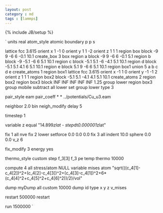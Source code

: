 ```yaml
---
layout: post
category : md
tags : [lammps]
---
```

{% include JB/setup %}

`
units           real
atom_style      atomic
boundary        p p s

lattice         fcc 3.615 orient x 1 -1 0 orient y 1 1 -2 orient z 1 1 1
region          box block -9 9 -6 6 -0.1 10.1
create_box      3 box
region          a block -9 9 -6 6 -0.1 5.1
region          b block -9 -5.1 -6 6 5.1 10.1
region          c block -5.1 5.1 -6 -4.1 5.1 10.1
region          d block -5.1 5.1 4.1 6 5.1 10.1
region          e block 5.1 9 -6 6 5.1 10.1
region          box1 union 5 a b c d e
create_atoms    1 region box1
lattice         fcc 3.615 orient x -1 1 0 orient y -1 -1 2 orient z 1 1 1
region          box2 block -5.1 5.1 -4.1 4.1 5.1 10.1
create_atoms    2 region box2
region          box3 block INF INF INF INF INF 1.25
group           lower region box3
group           mobile subtract all lower
set		group lower type 3

pair_style      eam
pair_coeff      * * ../potentials/Cu_u3.eam

neighbor	2.0 bin
neigh_modify	delay 5

timestep	1

variable        z equal "14.899*zlat - step*dt*0.000001*zlat"

fix		1 all nve
fix		2 lower setforce 0.0 0.0 0.0
fix             3 all indent 10.0 sphere 0.0 0.0 v_z 6

fix_modify      3 energy yes

thermo_style    custom step f_3[3] f_3 pe temp
thermo		10000

compute         4 all stress/atom NULL
variable        mises atom "sqrt(((c_4[1]-c_4[2])^2+(c_4[2]-c_4[3])^2+(c_4[3]-c_4[1])^2+6*(c_4[4]^2+c_4[5]^2+c_4[6]^2))/2)/vol"

dump 		myDump all custom 10000 dump id type x y z v_mises

restart         500000 restart

run             1500000
`
